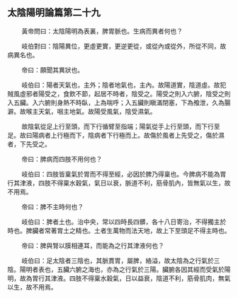 ## 太陰陽明論篇第二十九

<p>&emsp;&emsp;
黃帝問曰：太陰陽明為表裏，脾胃脈也。生病而異者何也？
</p>
<p>&emsp;&emsp;
岐伯對曰：陰陽異位，更虛更實，更逆更從，或從內或從外，所從不同，故病異名也。
</p>
<p>&emsp;&emsp;
帝曰：願聞其異狀也。
</p>
<p>&emsp;&emsp;
岐伯曰：陽者天氣也，主外；陰者地氣也，主內。故陽道實，陰道虛。故犯賊風虛邪者陽受之，食飲不節，起居不時者，陰受之。陽受之則入六腑，陰受之則入五臟。入六腑則身熱不時臥，上為喘呼；入五臟則瞋滿閉塞，下為飧泄，久為腸澼。故喉主天氣，咽主地氣。故陽受風氣，陰受濕氣。
</p>
<p>&emsp;&emsp;
故陰氣從足上行至頭，而下行循臂至指端；陽氣從手上行至頭，而下行至足。故曰陽病者上行極而下，陰病者下行極而上。故傷於風者上先受之，傷於濕者，下先受之。
</p>
<p>&emsp;&emsp;
帝曰：脾病而四肢不用何也？
</p>
<p>&emsp;&emsp;
岐伯曰：四肢皆稟氣於胃而不得至經，必因於脾乃得稟也。今脾病不能為胃行其津液，四肢不得稟水穀氣，氣日以衰，脈道不利，筋骨肌內，皆無氣以生，故不用焉。
</p>
<p>&emsp;&emsp;
帝曰：脾不主時何也？
</p>
<p>&emsp;&emsp;
岐伯曰：脾者土也。治中央，常以四時長四髒，各十八日寄治，不得獨主於時也。脾臟者常著胃土之精也。土者生萬物而法天地，故上下至頭足不得主時也。
</p>
<p>&emsp;&emsp;
帝曰：脾與腎以膜相連耳，而能為之行其津液何也？
</p>
<p>&emsp;&emsp;
岐伯曰：足太陰者三陰也，其脈貫胃，屬脾，絡溢，故太陰為之行氣於三陰。陽明者表也，五臟六腑之海也，亦為之行氣於三陽。臟腑各因其經而受氣於陽明，故為胃行其津液。四肢不得稟水穀氣，日以益衰，陰道不利，筋骨肌肉，無氣以生，故不用焉。
</p>
